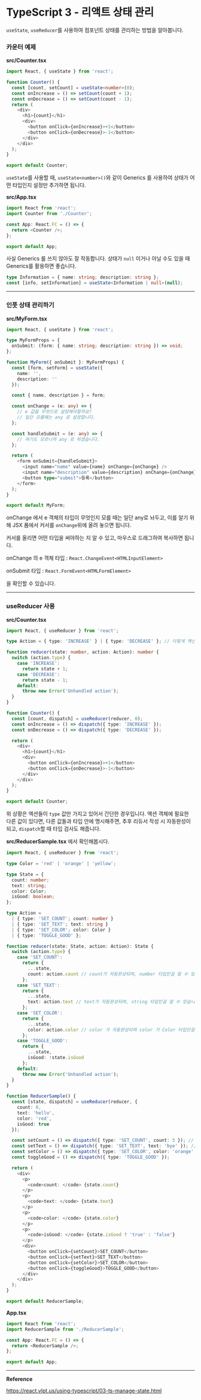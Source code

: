 # TypeScript 3 - 리액트 상태 관리



`useState`, `useReducer`를 사용하여 컴포넌트 상태를 관리하는 방법을 알아봅니다.



### 카운터 예제

**src/Counter.tsx**

```typescript
import React, { useState } from 'react';

function Counter() {
  const [count, setCount] = useState<number>(0);
  const onIncrease = () => setCount(count + 1);
  const onDecrease = () => setCount(count - 1);
  return (
    <div>
      <h1>{count}</h1>
      <div>
        <button onClick={onIncrease}>+1</button>
        <button onClick={onDecrease}>-1</button>
      </div>
    </div>
  );
}

export default Counter;
```



`useState`를 사용할 때, `useState<number>()`와 같이 Generics 를 사용하여 상태가 어떤 타입인지 설정만 추가하면 됩니다.



**src/App.tsx**

```typescript
import React from 'react';
import Counter from './Counter';

const App: React.FC = () => {
  return <Counter />;
};

export default App;
```



사실 Generics 를 쓰지 않아도 잘 작동합니다. 상태가 `null` 이거나 아닐 수도 있을 때 Generics를 활용하면 좋습니다.

```typescript
type Information = { name: string; description: string };
const [info, setInformation] = useState<Information | null>(null);
```



---

### 인풋 상태 관리하기



**src/MyForm.tsx**

```typescript
import React, { useState } from 'react';

type MyFormProps = {
  onSubmit: (form: { name: string; description: string }) => void;
};

function MyForm({ onSubmit }: MyFormProps) {
  const [form, setForm] = useState({
    name: '',
    description: ''
  });

  const { name, description } = form;

  const onChange = (e: any) => {
    // e 값을 무엇으로 설정해야할까요?
    // 일단 모를떄는 any 로 설정합니다.
  };

  const handleSubmit = (e: any) => {
    // 여기도 모르니까 any 로 하겠습니다.
  };

  return (
    <form onSubmit={handleSubmit}>
      <input name="name" value={name} onChange={onChange} />
      <input name="description" value={description} onChange={onChange} />
      <button type="submit">등록</button>
    </form>
  );
}

export default MyForm;
```



onChange 에서 e 객체의 타입이 무엇인지 모를 때는 일단 any로 놔두고, 이를 알기 위해 JSX 폼에서 커서를 `onChange`위에 올려 놓으면 됩니다.

커서를 올리면 어떤 타입을 써야하는 지 알 수 있고, 마우스로 드래그하여 복사하면 됩니다.





onChange 의 e 객체 타입 : `React.ChangeEvent<HTMLInputElement>`

onSubmit 타입 : `React.FormEvent<HTMLFormElement>`

을 확인할 수 있습니다.



---

### useReducer 사용



**src/Counter.tsx**

```typescript
import React, { useReducer } from 'react';

type Action = { type: 'INCREASE' } | { type: 'DECREASE' }; // 이렇게 액션을 | 으로 연달아서 쭉 나열하세요.

function reducer(state: number, action: Action): number {
  switch (action.type) {
    case 'INCREASE':
      return state + 1;
    case 'DECREASE':
      return state - 1;
    default:
      throw new Error('Unhandled action');
  }
}

function Counter() {
  const [count, dispatch] = useReducer(reducer, 0);
  const onIncrease = () => dispatch({ type: 'INCREASE' });
  const onDecrease = () => dispatch({ type: 'DECREASE' });

  return (
    <div>
      <h1>{count}</h1>
      <div>
        <button onClick={onIncrease}>+1</button>
        <button onClick={onDecrease}>-1</button>
      </div>
    </div>
  );
}

export default Counter;
```



위 상황은 액션들이 `type` 값만 가지고 있어서 간단한 경우입니다. 액션 객체에 필요한 다른 값이 있다면, 다른 값들과 타입 안에 명시해주면, 추후 리듀서 작성 시 자동완성이 되고, `dispatch`할 때 타입 검사도 해줍니다.



**src/ReducerSample.tsx** 에서 확인해봅시다.

```typescript
import React, { useReducer } from 'react';

type Color = 'red' | 'orange' | 'yellow';

type State = {
  count: number;
  text: string;
  color: Color;
  isGood: boolean;
};

type Action =
  | { type: 'SET_COUNT'; count: number }
  | { type: 'SET_TEXT'; text: string }
  | { type: 'SET_COLOR'; color: Color }
  | { type: 'TOGGLE_GOOD' };

function reducer(state: State, action: Action): State {
  switch (action.type) {
    case 'SET_COUNT':
      return {
        ...state,
        count: action.count // count가 자동완성되며, number 타입인걸 알 수 있습니다.
      };
    case 'SET_TEXT':
      return {
        ...state,
        text: action.text // text가 자동완성되며, string 타입인걸 알 수 있습니다.
      };
    case 'SET_COLOR':
      return {
        ...state,
        color: action.color // color 가 자동완성되며 color 가 Color 타입인걸 알 수 있습니다.
      };
    case 'TOGGLE_GOOD':
      return {
        ...state,
        isGood: !state.isGood
      };
    default:
      throw new Error('Unhandled action');
  }
}

function ReducerSample() {
  const [state, dispatch] = useReducer(reducer, {
    count: 0,
    text: 'hello',
    color: 'red',
    isGood: true
  });

  const setCount = () => dispatch({ type: 'SET_COUNT', count: 5 }); // count 를 넣지 않으면 에러발생
  const setText = () => dispatch({ type: 'SET_TEXT', text: 'bye' }); // text 를 넣지 않으면 에러 발생
  const setColor = () => dispatch({ type: 'SET_COLOR', color: 'orange' }); // orange 를 넣지 않으면 에러 발생
  const toggleGood = () => dispatch({ type: 'TOGGLE_GOOD' });

  return (
    <div>
      <p>
        <code>count: </code> {state.count}
      </p>
      <p>
        <code>text: </code> {state.text}
      </p>
      <p>
        <code>color: </code> {state.color}
      </p>
      <p>
        <code>isGood: </code> {state.isGood ? 'true' : 'false'}
      </p>
      <div>
        <button onClick={setCount}>SET_COUNT</button>
        <button onClick={setText}>SET_TEXT</button>
        <button onClick={setColor}>SET_COLOR</button>
        <button onClick={toggleGood}>TOGGLE_GOOD</button>
      </div>
    </div>
  );
}

export default ReducerSample;
```



**App.tsx**

```typescript
import React from 'react';
import ReducerSample from './ReducerSample';

const App: React.FC = () => {
  return <ReducerSample />;
};

export default App;
```



---

**Reference**

https://react.vlpt.us/using-typescript/03-ts-manage-state.html